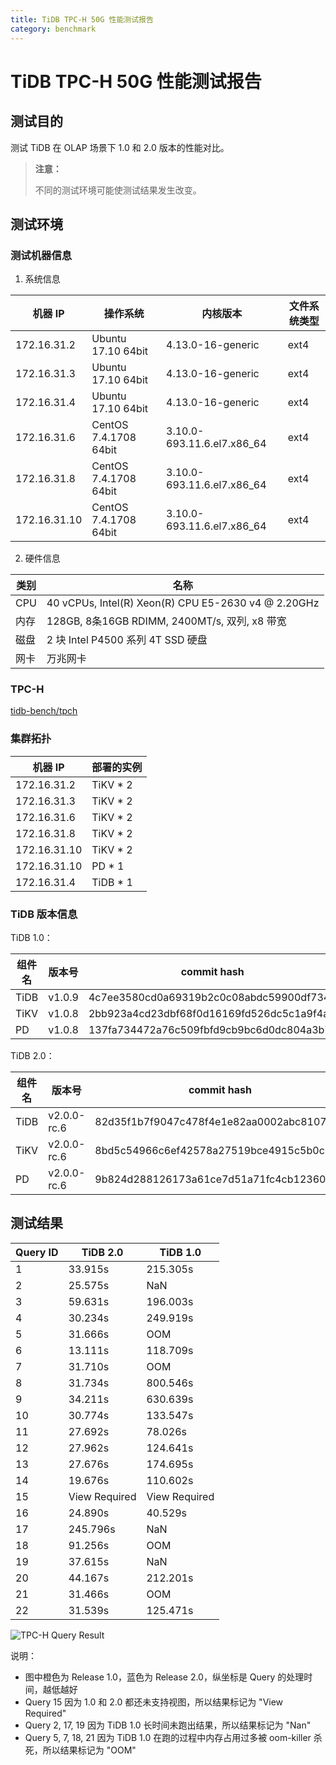 ```yaml
---
title: TiDB TPC-H 50G 性能测试报告
category: benchmark
---
```


# TiDB TPC-H 50G 性能测试报告

## 测试目的

测试 TiDB 在 OLAP 场景下 1.0 和 2.0 版本的性能对比。

> **注意：**
> 
> 不同的测试环境可能使测试结果发生改变。

## 测试环境

### 测试机器信息

1. 系统信息

| 机器 IP        | 操作系统                  | 内核版本                          | 文件系统类型 |
| ------------ | --------------------- | ----------------------------- | ------ |
| 172.16.31.2  | Ubuntu 17.10 64bit    | 4.13.0-16-generic             | ext4   |
| 172.16.31.3  | Ubuntu 17.10 64bit    | 4.13.0-16-generic             | ext4   |
| 172.16.31.4  | Ubuntu 17.10 64bit    | 4.13.0-16-generic             | ext4   |
| 172.16.31.6  | CentOS 7.4.1708 64bit | 3.10.0-693.11.6.el7.x86\_64 | ext4   |
| 172.16.31.8  | CentOS 7.4.1708 64bit | 3.10.0-693.11.6.el7.x86\_64 | ext4   |
| 172.16.31.10 | CentOS 7.4.1708 64bit | 3.10.0-693.11.6.el7.x86\_64 | ext4   |


2. 硬件信息

| 类别  | 名称                                                  |
| --- | --------------------------------------------------- |
| CPU | 40 vCPUs, Intel(R) Xeon(R) CPU E5-2630 v4 @ 2.20GHz |
| 内存  | 128GB, 8条16GB RDIMM, 2400MT/s, 双列, x8 带宽            |
| 磁盘  | 2 块 Intel P4500 系列 4T SSD 硬盘                        |
| 网卡  | 万兆网卡                                                |


### TPC-H

[tidb-bench/tpch](https://github.com/pingcap/tidb-bench/tree/master/tpch)

### 集群拓扑

| 机器 IP        | 部署的实例       |
| ------------ | ----------- |
| 172.16.31.2  | TiKV \* 2 |
| 172.16.31.3  | TiKV \* 2 |
| 172.16.31.6  | TiKV \* 2 |
| 172.16.31.8  | TiKV \* 2 |
| 172.16.31.10 | TiKV \* 2 |
| 172.16.31.10 | PD \* 1   |
| 172.16.31.4  | TiDB \* 1 |


### TiDB 版本信息

TiDB 1.0：

| 组件名  | 版本号    | commit hash                              |
| ---- | ------ | ---------------------------------------- |
| TiDB | v1.0.9 | 4c7ee3580cd0a69319b2c0c08abdc59900df7344 |
| TiKV | v1.0.8 | 2bb923a4cd23dbf68f0d16169fd526dc5c1a9f4a |
| PD   | v1.0.8 | 137fa734472a76c509fbfd9cb9bc6d0dc804a3b7 |


TiDB 2.0：

| 组件名  | 版本号         | commit hash                              |
| ---- | ----------- | ---------------------------------------- |
| TiDB | v2.0.0-rc.6 | 82d35f1b7f9047c478f4e1e82aa0002abc8107e7 |
| TiKV | v2.0.0-rc.6 | 8bd5c54966c6ef42578a27519bce4915c5b0c81f |
| PD   | v2.0.0-rc.6 | 9b824d288126173a61ce7d51a71fc4cb12360201 |


## 测试结果

| Query ID | TiDB 2.0      | TiDB 1.0      |
| -------- | ------------- | ------------- |
| 1        | 33.915s       | 215.305s      |
| 2        | 25.575s       | NaN           |
| 3        | 59.631s       | 196.003s      |
| 4        | 30.234s       | 249.919s      |
| 5        | 31.666s       | OOM           |
| 6        | 13.111s       | 118.709s      |
| 7        | 31.710s       | OOM           |
| 8        | 31.734s       | 800.546s      |
| 9        | 34.211s       | 630.639s      |
| 10       | 30.774s       | 133.547s      |
| 11       | 27.692s       | 78.026s       |
| 12       | 27.962s       | 124.641s      |
| 13       | 27.676s       | 174.695s      |
| 14       | 19.676s       | 110.602s      |
| 15       | View Required | View Required |
| 16       | 24.890s       | 40.529s       |
| 17       | 245.796s      | NaN           |
| 18       | 91.256s       | OOM           |
| 19       | 37.615s       | NaN           |
| 20       | 44.167s       | 212.201s      |
| 21       | 31.466s       | OOM           |
| 22       | 31.539s       | 125.471s      |


![TPC-H Query Result](/media/tpch-query-result.png)

说明：

- 图中橙色为 Release 1.0，蓝色为 Release 2.0，纵坐标是 Query 的处理时间，越低越好
- Query 15 因为 1.0 和 2.0 都还未支持视图，所以结果标记为 "View Required"
- Query 2, 17, 19 因为 TiDB 1.0 长时间未跑出结果，所以结果标记为 "Nan"
- Query 5, 7, 18, 21 因为 TiDB 1.0 在跑的过程中内存占用过多被 oom-killer 杀死，所以结果标记为 "OOM"